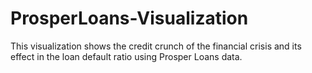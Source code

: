 # ProsperLoans-Visualization

This visualization shows the credit crunch of the financial crisis and its effect in the loan default ratio using Prosper Loans data.
